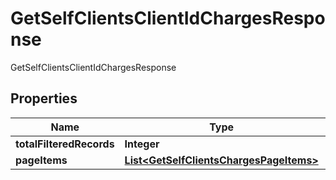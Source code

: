 

# GetSelfClientsClientIdChargesResponse

GetSelfClientsClientIdChargesResponse
## Properties

Name | Type | Description | Notes
------------ | ------------- | ------------- | -------------
**totalFilteredRecords** | **Integer** |  |  [optional]
**pageItems** | [**List&lt;GetSelfClientsChargesPageItems&gt;**](GetSelfClientsChargesPageItems.md) |  |  [optional]



